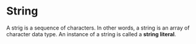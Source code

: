 # String
A strig is a sequence of characters. In other words, a string is an array of character data type. An instance of a string is called a **string literal**.